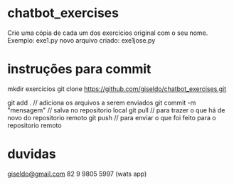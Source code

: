 # chatbot_exercises

Crie uma cópia de cada um dos exercícios original com o seu nome. Exemplo: exe1.py novo arquivo criado: exe1jose.py

# instruções para commit

mkdir exercicios
git clone https://github.com/giseldo/chatbot_exercises.git

git add . // adiciona os arquivos a serem enviados
git commit -m "mensagem" // salva no repositorio local
git pull // para trazer o que há de novo do repositorio remoto
git push // para enviar o que foi feito para o repositorio remoto

# duvidas
giseldo@gmail.com
82 9 9805 5997 (wats app)
